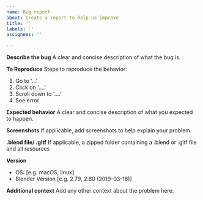 ```yaml
---
name: Bug report
about: Create a report to help us improve
title: ''
labels: ''
assignees: ''

---
```


**Describe the bug**
A clear and concise description of what the bug is.

**To Reproduce**
Steps to reproduce the behavior:
1. Go to '...'
2. Click on '....'
3. Scroll down to '....'
4. See error

**Expected behavior**
A clear and concise description of what you expected to happen.

**Screenshots**
If applicable, add screenshots to help explain your problem.

**.blend file/ .gltf**
If applicable, a zipped folder containing a .blend or .gltf file and all resources

**Version**
 - OS: [e.g. macOS, linux]
 - Blender Version [e.g. 2.79, 2.80 (2019-03-18)]

**Additional context**
Add any other context about the problem here.
